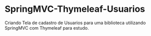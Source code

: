 # SpringMVC-Thymeleaf-Usuarios
Criando Tela de cadastro de Usuarios para uma biblioteca utilizando SpringMVC com Thymeleaf para estudo.
